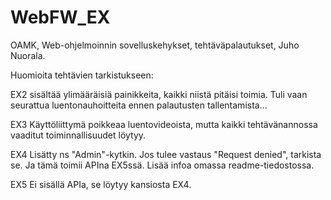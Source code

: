 # WebFW_EX
OAMK, Web-ohjelmoinnin sovelluskehykset, tehtäväpalautukset, Juho Nuorala.

Huomioita tehtävien tarkistukseen:

EX2 sisältää ylimääräisiä painikkeita, kaikki niistä pitäisi toimia. Tuli vaan seurattua luentonauhoitteita ennen palautusten tallentamista...

EX3 Käyttöliittymä poikkeaa luentovideoista, mutta kaikki tehtävänannossa vaaditut toiminnallisuudet löytyy.

EX4 Lisätty ns "Admin"-kytkin. Jos tulee vastaus "Request denied", tarkista se. Ja tämä toimii APIna EX5ssä. Lisää infoa omassa readme-tiedostossa.

EX5 Ei sisällä APIa, se löytyy kansiosta EX4.
